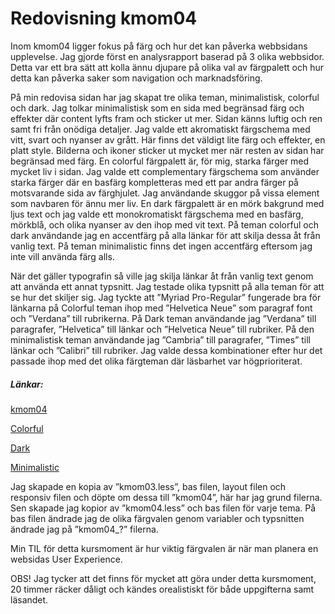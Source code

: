 ---
---
Redovisning kmom04
=========================

Inom kmom04 ligger fokus på färg och hur det kan påverka webbsidans upplevelse.  Jag gjorde först en analysrapport baserad på 3 olika webbsidor.  Detta var ett bra sätt att kolla ännu djupare på olika val av färgpalett och hur detta kan påverka saker som navigation och marknadsföring.

På min redovisa sidan har jag skapat tre olika teman, minimalistisk, colorful och dark.  Jag tolkar minimalistisk som en sida med begränsad färg och effekter där content lyfts fram och sticker ut mer.  Sidan känns luftig och ren samt fri från onödiga detaljer.  Jag valde ett akromatiskt färgschema med vitt, svart och nyanser av grått.  Här finns det väldigt lite färg och effekter, en platt style.  Bilderna och ikoner sticker ut mycket mer när resten av sidan har begränsad med färg.  En colorful färgpalett är, för mig, starka färger med mycket liv i sidan.  Jag valde ett complementary färgschema som använder starka färger där en basfärg kompletteras med ett par andra färger på motsvarande sida av färghjulet.  Jag användande skuggor på vissa element som navbaren för ännu mer liv.  En dark färgpalett är en mörk bakgrund med ljus text och jag valde ett monokromatiskt färgschema med en basfärg, mörkblå, och olika nyanser av den ihop med vit text.  På teman colorful och dark användande jag en accentfärg på alla länkar för att skilja dessa åt från vanlig text.  På teman minimalistic finns det ingen accentfärg eftersom jag inte vill använda färg alls.  

När det gäller typografin så ville jag skilja länkar åt från vanlig text genom att använda ett annat typsnitt.  Jag testade olika typsnitt på alla teman för att se hur det skiljer sig.  Jag tyckte att ”Myriad Pro-Regular” fungerade bra för länkarna på Colorful teman ihop med ”Helvetica Neue” som paragraf font och ”Verdana” till rubrikerna.  På Dark teman användande jag ”Verdana” till paragrafer, ”Helvetica” till länkar och ”Helvetica Neue” till rubriker.  På den minimalistisk teman användande jag ”Cambria” till paragrafer, ”Times” till länkar och ”Calibri” till rubriker.  Jag valde dessa kombinationer efter hur det passade ihop med det olika färgteman där läsbarhet var högprioriterat.

<h5 style="border-bottom: none">Länkar:</h5>

[kmom04](http://www.student.bth.se/~pamo18/dbwebb-kurser/design/me/redovisa/htdocs/?style=kmom04)

[Colorful](http://www.student.bth.se/~pamo18/dbwebb-kurser/design/me/redovisa/htdocs/?style=kmom04_colorful)

[Dark](http://www.student.bth.se/~pamo18/dbwebb-kurser/design/me/redovisa/htdocs/?style=kmom04_dark)

[Minimalistic](http://www.student.bth.se/~pamo18/dbwebb-kurser/design/me/redovisa/htdocs/?style=kmom04_minimalistic)

Jag skapade en kopia av ”kmom03.less”, bas filen, layout filen och responsiv filen och döpte om dessa till ”kmom04”, här har jag grund filerna.  Sen skapade jag kopior av ”kmom04.less” och bas filen för varje tema.  På bas filen ändrade jag de olika färgvalen genom variabler och typsnitten ändrade jag på ”kmom04_?” filerna.  

Min TIL för detta kursmoment är hur viktig färgvalen är när man planera en websidas User Experience.  

OBS!  Jag tycker att det finns för mycket att göra under detta kursmoment, 20 timmer räcker dåligt och kändes orealistiskt för både uppgifterna samt läsandet.
